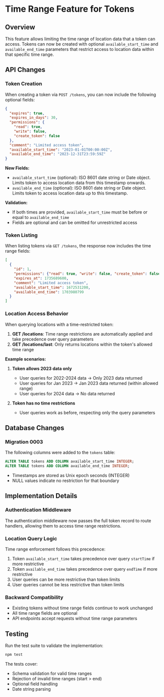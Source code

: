 # Time Range Feature for Tokens

## Overview

This feature allows limiting the time range of location data that a token can access. Tokens can now be created with optional `available_start_time` and `available_end_time` parameters that restrict access to location data within that specific time range.

## API Changes

### Token Creation

When creating a token via `POST /tokens`, you can now include the following optional fields:

```json
{
  "expires": true,
  "expires_in_days": 30,
  "permissions": {
    "read": true,
    "write": false,
    "create_token": false
  },
  "comment": "Limited access token",
  "available_start_time": "2023-01-01T00:00:00Z",
  "available_end_time": "2023-12-31T23:59:59Z"
}
```

**New Fields:**
- `available_start_time` (optional): ISO 8601 date string or Date object. Limits token to access location data from this timestamp onwards.
- `available_end_time` (optional): ISO 8601 date string or Date object. Limits token to access location data up to this timestamp.

**Validation:**
- If both times are provided, `available_start_time` must be before or equal to `available_end_time`
- Fields are optional and can be omitted for unrestricted access

### Token Listing

When listing tokens via `GET /tokens`, the response now includes the time range fields:

```json
[
  {
    "id": 1,
    "permissions": {"read": true, "write": false, "create_token": false},
    "expires_at": 1735689600,
    "comment": "Limited access token",
    "available_start_time": 1672531200,
    "available_end_time": 1703980799
  }
]
```

### Location Access Behavior

When querying locations with a time-restricted token:

1. **GET /locations**: Time range restrictions are automatically applied and take precedence over query parameters
2. **GET /locations/last**: Only returns locations within the token's allowed time range

**Example scenarios:**

1. **Token allows 2023 data only**
   - User queries for 2022-2024 data → Only 2023 data returned
   - User queries for Jan 2023 → Jan 2023 data returned (within allowed range)
   - User queries for 2024 data → No data returned

2. **Token has no time restrictions**
   - User queries work as before, respecting only the query parameters

## Database Changes

### Migration 0003

The following columns were added to the `tokens` table:

```sql
ALTER TABLE tokens ADD COLUMN available_start_time INTEGER;
ALTER TABLE tokens ADD COLUMN available_end_time INTEGER;
```

- Timestamps are stored as Unix epoch seconds (INTEGER)
- NULL values indicate no restriction for that boundary

## Implementation Details

### Authentication Middleware

The authentication middleware now passes the full token record to route handlers, allowing them to access time range restrictions.

### Location Query Logic

Time range enforcement follows this precedence:

1. Token `available_start_time` takes precedence over query `startTime` if more restrictive
2. Token `available_end_time` takes precedence over query `endTime` if more restrictive
3. User queries can be more restrictive than token limits
4. User queries cannot be less restrictive than token limits

### Backward Compatibility

- Existing tokens without time range fields continue to work unchanged
- All time range fields are optional
- API endpoints accept requests without time range parameters

## Testing

Run the test suite to validate the implementation:

```bash
npm test
```

The tests cover:
- Schema validation for valid time ranges
- Rejection of invalid time ranges (start > end)
- Optional field handling
- Date string parsing